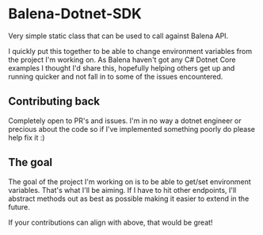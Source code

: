 # Balena-Dotnet-SDK
Very simple static class that can be used to call against Balena API.



I quickly put this together to be able to change environment variables from the project I'm working on. As Balena haven't got any C# Dotnet Core examples I thought I'd share this, hopefully helping others get up and running quicker and not fall in to some of the issues encountered.

## Contributing back
Completely open to PR's and issues. I'm in no way a dotnet engineer or precious about the code so if I've implemented something poorly do please help fix it :)

## The goal
The goal of the project I'm working on is to be able to get/set environment variables. That's what I'll be aiming. 
If I have to hit other endpoints, I'll abstract methods out as best as possible making it easier to extend in the future.

If your contributions can align with above, that would be great!
